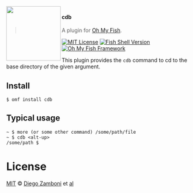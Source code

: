 <img src="https://cdn.rawgit.com/oh-my-fish/oh-my-fish/e4f1c2e0219a17e2c748b824004c8d0b38055c16/docs/logo.svg" align="left" width="144px" height="144px"/>

#### cdb
> A plugin for [Oh My Fish][omf-link].

[![MIT License](https://img.shields.io/badge/license-MIT-007EC7.svg?style=flat-square)](/LICENSE)
[![Fish Shell Version](https://img.shields.io/badge/fish-v2.2.0-007EC7.svg?style=flat-square)](https://fishshell.com)
[![Oh My Fish Framework](https://img.shields.io/badge/Oh%20My%20Fish-Framework-007EC7.svg?style=flat-square)](https://www.github.com/oh-my-fish/oh-my-fish)

This plugin provides the `cdb` command to cd to the base directory of the given argument.
<br/>


## Install

```fish
$ omf install cdb
```


## Typical usage

```fish
~ $ more (or some other command) /some/path/file
~ $ cdb <alt-up>
/some/path $ 
```


# License

[MIT][mit] © [Diego Zamboni][author] et [al][contributors]


[mit]:            https://opensource.org/licenses/MIT
[author]:         https://github.com/zzamboni
[contributors]:   https://github.com/zzamboni/plugin-cdb/graphs/contributors
[omf-link]:       https://www.github.com/oh-my-fish/oh-my-fish

[license-badge]:  https://img.shields.io/badge/license-MIT-007EC7.svg?style=flat-square
